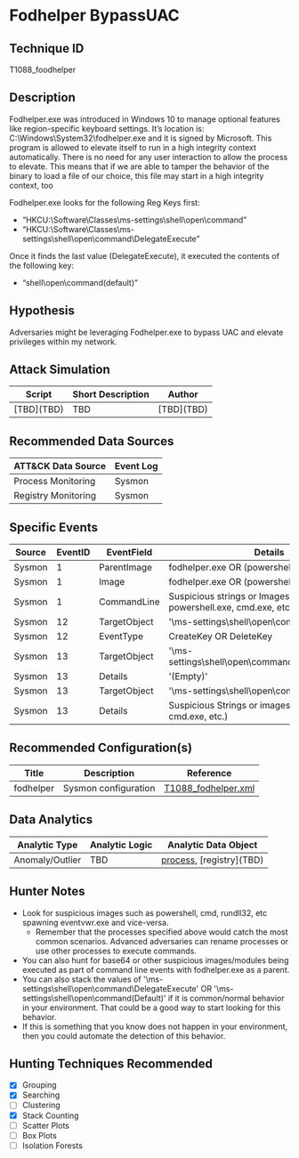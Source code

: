 # Fodhelper BypassUAC
## Technique ID
T1088\_foodhelper


## Description
Fodhelper.exe was introduced in Windows 10 to manage optional features like region-specific keyboard settings. It’s location is: C:\Windows\System32\fodhelper.exe and it is signed by Microsoft. This program is allowed to elevate itself to run in a high integrity context automatically. There is no need for any user interaction to allow the process to elevate. This means that if we are able to tamper the behavior of the binary to load a file of our choice, this file may start in a high integrity context, too

Fodhelper.exe looks for the following Reg Keys first:
* “HKCU:\Software\Classes\ms-settings\shell\open\command”
* “HKCU:\Software\Classes\ms-settings\shell\open\command\DelegateExecute” 

Once it finds the last value (DelegateExecute), it executed the contents of the following key:
* “shell\open\command\(default)” 


## Hypothesis
Adversaries might be leveraging Fodhelper.exe to bypass UAC and elevate privileges within my network.

## Attack Simulation

| Script  | Short Description | Author | 
|---------|---------|---------|
| \[TBD\](TBD)| TBD | \[TBD\](TBD) |



## Recommended Data Sources

| ATT&CK Data Source | Event Log |
|---------|---------|
|Process Monitoring| Sysmon|
|Registry Monitoring|Sysmon | 




## Specific Events

| Source | EventID | EventField | Details | Reference | 
|--------|---------|-------|--------|-----------| 
| Sysmon | 1 | ParentImage | fodhelper.exe OR (powershell.exe OR cmd.exe) | [Winscripting](https://winscripting.blog/2017/05/12/first-entry-welcome-and-uac-bypass/) |
| Sysmon | 1 | Image | fodhelper.exe OR (powershell.exe OR cmd.exe) | [Winscripting](https://winscripting.blog/2017/05/12/first-entry-welcome-and-uac-bypass/) |
| Sysmon | 1 | CommandLine | Suspicious strings or Images(\<base64\>, powershell.exe, cmd.exe, etc.) | [Winscripting](https://winscripting.blog/2017/05/12/first-entry-welcome-and-uac-bypass/) |
| Sysmon | 12 | TargetObject | '\ms-settings\shell\open\command' | [Winscripting](https://winscripting.blog/2017/05/12/first-entry-welcome-and-uac-bypass/) |
| Sysmon | 12 | EventType | CreateKey OR DeleteKey | [Winscripting](https://winscripting.blog/2017/05/12/first-entry-welcome-and-uac-bypass/) |
| Sysmon | 13 | TargetObject | '\ms-settings\shell\open\command\DelegateExecute' |[Winscripting](https://winscripting.blog/2017/05/12/first-entry-welcome-and-uac-bypass/) |
| Sysmon | 13 | Details | '(Empty)' |[Winscripting](https://winscripting.blog/2017/05/12/first-entry-welcome-and-uac-bypass/) |
| Sysmon | 13 | TargetObject | '\ms-settings\shell\open\command\(Default)' |[Winscripting](https://winscripting.blog/2017/05/12/first-entry-welcome-and-uac-bypass/) |
| Sysmon | 13 | Details | Suspicious Strings or images (<base64>, powershell.exe, cmd.exe, etc.) |[Winscripting](https://winscripting.blog/2017/05/12/first-entry-welcome-and-uac-bypass/) |


## Recommended Configuration(s)
| Title | Description | Reference|
|---------|---------|---------|
| fodhelper | Sysmon configuration | [T1088\_fodhelper.xml](https://github.com/Cyb3rWard0g/ThreatHunter-Playbook/blob/master/attack_matrix/windows/sysmon_configs/T1088_fodhelper.xml)


## Data Analytics 

| Analytic Type  | Analytic Logic | Analytic Data Object |
|--------|---------|---------|
|  Anomaly/Outlier |  TBD | [process](https://github.com/Cyb3rWard0g/OSSEM/blob/master/detection_data_model/data_objects/process.md), [registry]\(TBD\) | 



## Hunter Notes
* Look for suspicious images such as powershell, cmd, rundll32, etc spawning eventvwr.exe and vice-versa.
  * Remember that the processes specified above would catch the most common scenarios. Advanced adversaries can rename processes or use other processes to execute commands.
* You can also hunt for base64 or other suspicious images/modules being executed as part of command line events with fodhelper.exe as a parent.
* You can also stack the values of '\ms-settings\shell\open\command\DelegateExecute' OR '\ms-settings\shell\open\command\(Default)' if it is common/normal behavior in your environment. That could be a good way to start looking for this behavior.
* If this is something that you know does not happen in your environment, then you could automate the detection of this behavior.


## Hunting Techniques Recommended

- [x] Grouping
- [x] Searching
- [ ] Clustering
- [x] Stack Counting
- [ ] Scatter Plots
- [ ] Box Plots
- [ ] Isolation Forests
